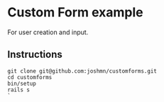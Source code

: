 # Custom Form example

For user creation and input.

## Instructions

```shell 
git clone git@github.com:joshmn/customforms.git
cd customforms
bin/setup
rails s 
`
